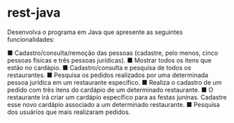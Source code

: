 # rest-java
Desenvolva o programa em Java que apresente as seguintes funcionalidades:

■ Cadastro/consulta/remoção das pessoas (cadastre, pelo menos, cinco pessoas físicas e três pessoas jurídicas).
■ Mostrar todos os itens que estão no cardápio.
■ Cadastro/consulta e pesquisa de todos os restaurantes.
■ Pesquisa os pedidos realizados por uma determinada pessoa jurídica em um restaurante específico.
■ Realiza o cadastro de um pedido com três itens do cardápio de um determinado restaurante.
■ O restaurante irá criar um cardápio específico para as festas juninas. Cadastre esse novo cardápio associado a um determinado restaurante.
■ Pesquisa dos usuários que mais realizaram pedidos.
